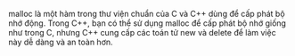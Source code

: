 malloc là một hàm trong thư viện chuẩn của C và C++ dùng để cấp phát bộ nhớ động. Trong C++, bạn có thể sử dụng malloc để cấp phát bộ nhớ giống như trong C, nhưng C++ cung cấp các toán tử new và delete để làm việc này dễ dàng và an toàn hơn.
